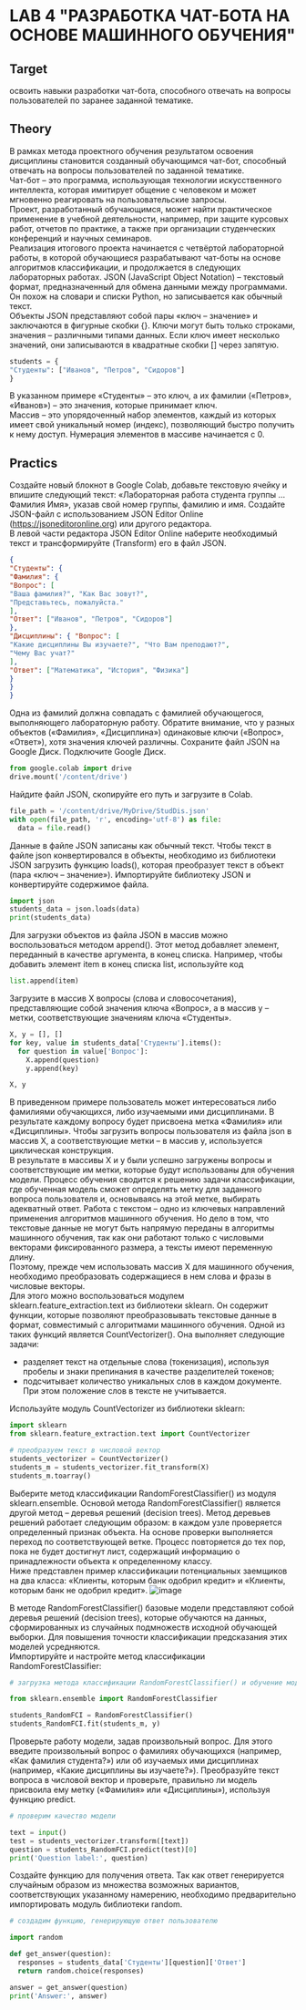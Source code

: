 # LAB 4 "РАЗРАБОТКА ЧАТ-БОТА НА ОСНОВЕ МАШИННОГО ОБУЧЕНИЯ"

## Target
освоить навыки разработки чат-бота, способного отвечать на вопросы пользователей по заранее заданной тематике.

## Theory
В рамках метода проектного обучения результатом освоения дисциплины становится созданный обучающимся чат-бот, способный отвечать на вопросы пользователей по заданной тематике.   
Чат-бот – это программа, использующая технологии искусственного интеллекта, которая имитирует общение с человеком и может мгновенно реагировать на пользовательские запросы.  
Проект, разработанный обучающимся, может найти практическое применение в учебной деятельности, например, при защите курсовых работ, отчетов по практике, а также при организации студенческих конференций и научных семинаров.  
Реализация итогового проекта начинается с четвёртой лабораторной работы, в которой обучающиеся разрабатывают чат-боты на основе алгоритмов классификации, и продолжается в следующих лабораторных работах.
JSON (JavaScript Object Notation) – текстовый формат, предназначенный для обмена данными между программами. Он похож на словари и списки Python, но записывается как обычный текст.  
Объекты JSON представляют собой пары «ключ – значение» и заключаются в фигурные скобки {}.
Ключи могут быть только строками, значения – различными типами данных.
Если ключ имеет несколько значений, они записываются в квадратные скобки [] через запятую.
```py
students = {
"Студенты": ["Иванов", "Петров", "Сидоров"]
}
```
В указанном примере «Студенты» – это ключ, а их фамилии («Петров», «Иванов») – это значения, которые принимает ключ.  
Массив – это упорядоченный набор элементов, каждый из которых имеет свой уникальный номер (индекс), позволяющий быстро получить к нему доступ. Нумерация элементов в массиве начинается с 0.

## Practics
Создайте новый блокнот в Google Colab, добавьте текстовую ячейку и впишите следующий текст: «Лабораторная работа студента группы … Фамилия Имя», указав свой номер группы, фамилию и имя.
Создайте	JSON-файл	с	использованием	JSON	Editor	Online (https://jsoneditoronline.org) или другого редактора.  
В левой части редактора JSON Editor Online наберите необходимый текст и трансформируйте (Transform) его в файл JSON.
```json
{
"Студенты": {
"Фамилия": {
"Вопрос": [
"Ваша фамилия?", "Как Вас зовут?",
"Представьтесь, пожалуйста."
],
"Ответ": ["Иванов", "Петров", "Сидоров"]
},
"Дисциплины": { "Вопрос": [
"Какие дисциплины Вы изучаете?", "Что Вам преподают?",
"Чему Вас учат?"
],
"Ответ": ["Математика", "История", "Физика"]
}
}
}
```
Одна из фамилий должна совпадать с фамилией обучающегося, выполняющего лабораторную работу.
Обратите внимание, что у разных объектов («Фамилия», «Дисциплина») одинаковые ключи («Вопрос», «Ответ»), хотя значения ключей различны.
Сохраните файл JSON на Google Диск.
Подключите Google Диск. 
```py
from google.colab import drive
drive.mount('/content/drive')
```
Найдите файл JSON, скопируйте его путь и загрузите в Colab.
```py
file_path = '/content/drive/MyDrive/StudDis.json'
with open(file_path, 'r', encoding='utf-8') as file:
  data = file.read()
```
Данные в файле JSON записаны как обычный текст. Чтобы текст в файле json конвертировался в объекты, необходимо из библиотеки JSON загрузить функцию loads(), которая преобразует текст в объект (пара
«ключ – значение»).
Импортируйте библиотеку JSON и конвертируйте содержимое файла.
```py
import json
students_data = json.loads(data)
print(students_data)
```
Для загрузки объектов из файла JSON в массив можно воспользоваться методом append(). Этот метод добавляет элемент, переданный в качестве аргумента, в конец списка. Например, чтобы добавить элемент item в конец списка list, используйте код
```py
list.append(item)
```
Загрузите в массив X вопросы (слова и словосочетания), представляющие собой значения ключа «Вопрос», а в массив y – метки, соответствующие значениям ключа «Студенты».
```py
X, y = [], []
for key, value in students_data['Студенты'].items():
  for question in value['Вопрос']:
    X.append(question)
    y.append(key)

X, y
```
В приведенном примере пользователь может интересоваться либо фамилиями обучающихся, либо изучаемыми ими дисциплинами. В результате каждому вопросу будет присвоена метка «Фамилия» или «Дисциплины».
Чтобы загрузить вопросы пользователя из файла json в массив X, а соответствующие метки – в массив y, используется циклическая конструкция.  
В результате в массивы X и y были успешно загружены вопросы и соответствующие им метки, которые будут использованы для обучения модели. Процесс обучения сводится к решению задачи классификации, где обученная модель сможет определять метку для заданного вопроса пользователя и, основываясь на этой метке, выбирать адекватный ответ. 
Работа с текстом – одно из ключевых направлений применения алгоритмов машинного обучения. Но дело в том, что текстовые данные не могут быть напрямую переданы в алгоритмы машинного обучения, так как они работают только с числовыми векторами фиксированного размера, а тексты имеют переменную длину.  
Поэтому, прежде чем использовать массив X для машинного обучения, необходимо преобразовать содержащиеся в нем слова и фразы в числовые векторы.  
Для этого можно воспользоваться модулем sklearn.feature_extraction.text из библиотеки sklearn. Он содержит функции, которые позволяют преобразовывать текстовые данные в формат, совместимый с алгоритмами машинного обучения.
Одной из таких функций является CountVectorizer(). Она выполняет следующие задачи:  
*	разделяет текст на отдельные слова (токенизация), используя пробелы и знаки препинания в качестве разделителей токенов;  
*	подсчитывает количество уникальных слов в каждом документе. При этом положение слов в тексте не учитывается.
 
Используйте модуль CountVectorizer из библиотеки sklearn:
```py
import sklearn
from sklearn.feature_extraction.text import CountVectorizer

# преобразуем текст в числовой вектор
students_vectorizer = CountVectorizer()
students_m = students_vectorizer.fit_transform(X)
students_m.toarray()
```
Выберите метод классификации RandomForestClassifier() из модуля sklearn.ensemble.
Основой метода RandomForestClassifier() является другой метод – деревья решений (decision trees).
Метод деревьев решений работает следующим образом: в каждом узле проверяется определенный признак объекта. На основе проверки выполняется переход по соответствующей ветке. Процесс повторяется до тех пор, пока не будет достигнут лист, содержащий информацию о принадлежности объекта к определенному классу.  
Ниже представлен пример классификации потенциальных заемщиков на два класса: «Клиенты, которым банк одобрил кредит» и «Клиенты, которым банк не одобрил кредит».
![image](https://github.com/user-attachments/assets/60ef29ec-69dd-4c5c-ad3c-efbc078a15ef)

В методе RandomForestClassifier() базовые модели представляют собой деревья решений (decision trees), которые обучаются на данных, сформированных из случайных подмножеств исходной обучающей выборки. Для повышения точности классификации предсказания этих моделей усредняются.  
Импортируйте и настройте метод классификации RandomForestClassifier:
```py
# загрузка метода классификации RandomForestClassifier() и обучение модели классификации текста

from sklearn.ensemble import RandomForestClassifier

students_RandomFCI = RandomForestClassifier()
students_RandomFCI.fit(students_m, y)
```
Проверьте работу модели, задав произвольный вопрос. Для этого введите произвольный вопрос о фамилиях обучающихся (например, «Как фамилия студента?») или об изучаемых ими дисциплинах (например, «Какие дисциплины вы изучаете?»). Преобразуйте текст вопроса в числовой вектор и проверьте, правильно ли модель присвоила ему метку («Фамилия» или «Дисциплины»), используя функцию predict.
```py
# проверим качество модели

text = input()
test = students_vectorizer.transform([text])
question = students_RandomFCI.predict(test)[0]
print('Question label:', question)
```
Создайте функцию для получения ответа. Так как ответ генерируется случайным образом из множества возможных вариантов, соответствующих указанному намерению, необходимо предварительно импортировать модуль библиотеки random.
```py
# создадим функцию, генерирующую ответ пользователю

import random

def get_answer(question):
  responses = students_data['Студенты'][question]['Ответ']
  return random.choice(responses)

answer = get_answer(question)
print('Answer:', answer)
```




